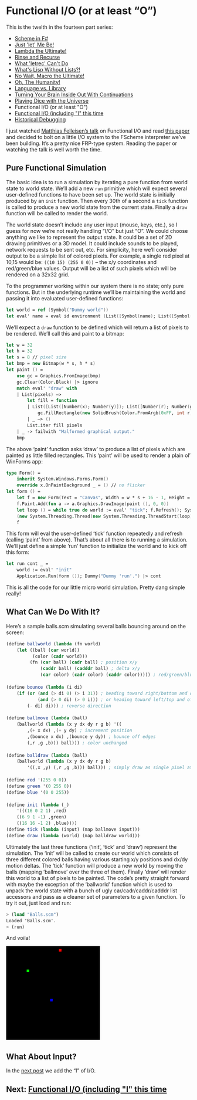 # Functional I/O (or at least “O”)

This is the twelth in the fourteen part series:

* [Scheme in F#](Docs/intro.md)
* [Just 'let' Me Be!](let.md)
* [Lambda the Ultimate!](lambda.md)
* [Rinse and Recurse](recurse.md)
* [What 'letrec' Can't Do](letstar.md)
* [What's Lisp Without Lists?!](lists.md)
* [No Wait, Macro the Ultimate!](macros.md)
* [Oh, The Humanity!](mutation.md)
* [Language vs. Library](library.md)
* [Turning Your Brain Inside Out With Continuations](continuations.md)
* [Playing Dice with the Universe](amb.md)
* Functional I/O (or at least "O")
* [Functional I/O (including "I" this time](functinal_i.md)
* [Historical Debugging](debugging.md)

I just watched [Matthias Felleisen’s talk](http://vimeo.com/6631514) on Functional I/O and read [this paper](http://delivery.acm.org/10.1145/1600000/1596561/p47-felleisen.pdf?key1=1596561&key2=4733387621&coll=GUIDE&dl=GUIDE&CFID=73785769&CFTOKEN=48695734) and decided to bolt on a little I/O system to the FScheme interpreter we’ve been building. It’s a pretty nice FRP-type system. Reading the paper or watching the talk is well worth the time.

## Pure Functional Simulation

The basic idea is to run a simulation by iterating a pure function from world state to world state. We’ll add a new `run` primitive which will expect several user-defined functions to have been set up. The world state is initially produced by an `init` function. Then every 30th of a second a `tick` function is called to produce a new world state from the current state. Finally a `draw` function will be called to render the world.

The world state doesn’t include any user input (mouse, keys, etc.), so I guess for now we’re not really handling “I/O” but just “O”. We could choose anything we like to represent the output state. It could be a set of 2D drawing primitives or a 3D model. It could include sounds to be played, network requests to be sent out, etc. For simplicity, here we’ll consider output to be a simple list of colored pixels. For example, a single red pixel at 10,15 would be: `((10 15) (255 0 0))` – the x/y coordinates and red/green/blue values. Output will be a list of such pixels which will be rendered on a 32x32 grid.

To the programmer working within our system there is no state; only pure functions. But in the underlying runtime we’ll be maintaining the world and passing it into evaluated user-defined functions:

``` fsharp
let world = ref (Symbol("Dummy world")) 
let eval' name = eval id environment (List([Symbol(name); List([Symbol("quote"); world.Value])]))
```

We’ll expect a `draw` function to be defined which will return a list of pixels to be rendered. We’ll call this and paint to a bitmap:

``` fsharp
let w = 32 
let h = 32 
let s = 8 // pixel size 
let bmp = new Bitmap(w * s, h * s) 
let paint () = 
    use gc = Graphics.FromImage(bmp) 
    gc.Clear(Color.Black) |> ignore 
    match eval' "draw" with 
    | List(pixels) –> 
        let fill = function 
        | List([List([Number(x); Number(y)]); List([Number(r); Number(g); Number(b)])]) –> 
            gc.FillRectangle(new SolidBrush(Color.FromArgb(0xFF, int r, int g, int b)), int x * s, int y * s, s - 1, s - 1) 
        | _ –> () 
        List.iter fill pixels 
    | _ -> failwith "Malformed graphical output." 
    bmp
```

The above ‘paint’ function asks ‘draw’ to produce a list of pixels which are painted as little filled rectangles. This ‘paint’ will be used to render a plain ol’ WinForms app:

``` fsharp
type Form() = 
    inherit System.Windows.Forms.Form() 
    override x.OnPaintBackground _ = () // no flicker 
let form () = 
    let f = new Form(Text = "Canvas", Width = w * s + 16 - 1, Height = h * s + 38 - 1, Visible = true) 
    f.Paint.Add(fun a -> a.Graphics.DrawImage(paint (), 0, 0)) 
    let loop () = while true do world := eval' "tick"; f.Refresh(); System.Threading.Thread.Sleep(33) 
    (new System.Threading.Thread(new System.Threading.ThreadStart(loop))).Start() 
    f
```

This form will eval the user-defined ‘tick’ function repeatedly and refresh (calling ‘paint’ from above). That’s about all there is to running a simulation. We’ll just define a simple ‘run’ function to initialize the world and to kick off this form:

``` fsharp
let run cont _ = 
    world := eval' "init" 
    Application.Run(form ()); Dummy("Dummy 'run'.") |> cont
```

This is all the code for our little micro world simulation. Pretty dang simple really!

## What Can We Do With It?

Here’s a sample balls.scm simulating several balls bouncing around on the screen:

``` scheme
(define ballworld (lambda (fn world) 
    (let ((ball (car world)) 
          (color (cadr world)))
         (fn (car ball) (cadr ball) ; position x/y 
             (caddr ball) (cadddr ball) ; delta x/y 
             (car color) (cadr color) (caddr color))))) ; red/green/blue 

(define bounce (lambda (i di) 
    (if (or (and (> di 0) (> i 31)) ; heading toward right/bottom and off edge 
            (and (> 0 di) (> 0 i))) ; or heading toward left/top and off edge 
        (- di) di))) ; reverse direction

(define ballmove (lambda (ball) 
    (ballworld (lambda (x y dx dy r g b) '(( 
        ,(+ x dx) ,(+ y dy) ; increment position 
        ,(bounce x dx) ,(bounce y dy)) ; bounce off edges 
        (,r ,g ,b))) ball))) ; color unchanged

(define balldraw (lambda (ball) 
    (ballworld (lambda (x y dx dy r g b) 
        '((,x ,y) (,r ,g ,b))) ball))) ; simply draw as single pixel at x/y position

(define red '(255 0 0)) 
(define green '(0 255 0)) 
(define blue '(0 0 255))

(define init (lambda (_) 
    '(((16 0 2 1) ,red) 
    ((6 9 1 -1) ,green) 
    ((16 16 -1 2) ,blue)))) 
(define tick (lambda (input) (map ballmove input))) 
(define draw (lambda (world) (map balldraw world)))
```

Ultimately the last three functions (‘init’, ‘tick’ and ‘draw’) represent the simulation. The ‘init’ will be called to create our world which consists of three different colored balls having various starting x/y positions and dx/dy motion deltas. The ‘tick’ function will produce a new world by moving the balls (mapping ‘ballmove’ over the three of them). Finally ‘draw’ will render this world to a list of pixels to be painted. The code’s pretty straight forward with maybe the exception of the ‘ballworld’ function which is used to unpack the world state with a bunch of ugly car/cadr/caddr/cadddr list accessors and pass as a cleaner set of parameters to a given function. To try it out, just load and run:

``` scheme
> (load "Balls.scm") 
Loaded 'Balls.scm'. 
> (run)
```

And voila!

![Balls](Images/balls.gif)

## What About Input?

In the [next post](funcional_i.md) we add the “I” of I/O.

## Next: [Functional I/O (including "I" this time](functinal_i.md)
